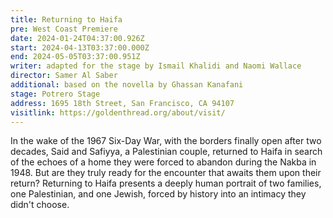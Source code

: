```yaml
---
title: Returning to Haifa
pre: West Coast Premiere
date: 2024-01-24T04:37:00.926Z
start: 2024-04-13T03:37:00.000Z
end: 2024-05-05T03:37:00.951Z
writer: adapted for the stage by Ismail Khalidi and Naomi Wallace
director: Samer Al Saber
additional: based on the novella by Ghassan Kanafani
stage: Potrero Stage
address: 1695 18th Street, San Francisco, CA 94107
visitlink: https://goldenthread.org/about/visit/
---
```

In the wake of the 1967 Six-Day War, with the borders finally open after two decades, Said and Safiyya, a Palestinian couple, returned to Haifa in search of the echoes of a home they were forced to abandon during the Nakba in 1948. But are they truly ready for the encounter that awaits them upon their return? Returning to Haifa presents a deeply human portrait of two families, one Palestinian, and one Jewish, forced by history into an intimacy they didn't choose.